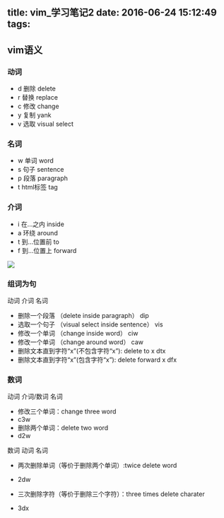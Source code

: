 title: vim_学习笔记2
date: 2016-06-24 15:12:49
tags:
---

## vim语义

### 动词

* d 删除 delete
* r 替换 replace
* c 修改 change
* y 复制 yank
* v 选取 visual select

### 名词
* w 单词 word
* s 句子 sentence
* p 段落 paragraph
* t html标签 tag

### 介词

* i 在...之内 inside 
* a 环绕 around
* t 到...位置前 to
* f 到...位置上 forward

![](http://ww2.sinaimg.cn/large/8a0ce11egw1f56fnh6gwvj20lv09m762.jpg)

### 组词为句

动词 介词 名词

* 删除一个段落 （delete inside paragraph）
	dip
* 选取一个句子 （visual select inside sentence）
	vis
* 修改一个单词 （change inside word）
	ciw
* 修改一个单词 （change around word）
	caw
* 删除文本直到字符“x”(不包含字符“x”): delete to x
	dtx
* 删除文本直到字符“x”(包含字符“x”): delete forward x
	dfx

### 数词
动词 介词/数词 名词

* 修改三个单词：change three word
*	c3w
* 删除两个单词：delete two word
*	d2w

数词 动词 名词

* 两次删除单词（等价于删除两个单词）:twice delete word
*	2dw

* 三次删除字符（等价于删除三个字符）：three times delete charater
*	3dx